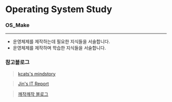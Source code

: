 # Operating System Study
### OS_Make
---
* 운영체제를 제작하는데 필요한 지식들을 서술합니다.
* 운영체제를 제작하며 학습한 지식들을 서술합니다.

### 참고블로그
>[kcats's mindstory](https://kcats.tistory.com/)

>[Jin's IT Report](https://itguava.tistory.com/)

>[깨작깨작 블로그](https://mungsul.tistory.com/)